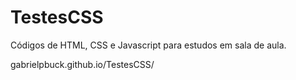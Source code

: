 # TestesCSS
Códigos de HTML, CSS e Javascript para estudos em sala de aula.

gabrielpbuck.github.io/TestesCSS/
